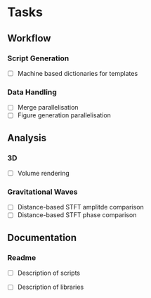 # Tasks
## Workflow
### Script Generation
- [ ] Machine based dictionaries for templates

### Data Handling
- [ ] Merge parallelisation
- [ ] Figure generation parallelisation

## Analysis
### 3D
- [ ] Volume rendering

### Gravitational Waves
- [ ] Distance-based STFT amplitde comparison
- [ ] Distance-based STFT phase comparison

## Documentation
### Readme
 - [ ] Description of scripts
 - [ ] Description of libraries

